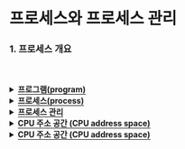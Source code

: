 # 프로세스와 프로세스 관리

### 1. 프로세스 개요

 <br>
 <br>

<details>
  <summary><span style="border-bottom:0.05em solid"><strong>프로그램(program)</strong></span></summary>
    <ul>
     ✓ 하드디스크 등의 저장 매체에 저장되어 있는 실행이 가능한 파일
  </ul>
</details>
<details>
  <summary><span style="border-bottom:0.05em solid"><strong>프로세스(process)</strong></span></summary>
    <ul>
      ✓ 프로그램이 메모리(주기억장치)에 적재되어 실행 중인 프로그램</li>  
       ➢ 필요한 모든 자원(코드 공간, 데이터 공간, 스택 공간, 힙 공간)을 할당 받음
     <details>
  <summary><span style="border-bottom:0.05em solid"><strong>✓ 프로세스의 특징(Computer Architecture)</strong></span></summary>
    <ul>
    <li> 운영체제는 프로그램을 메모리 적재하고 프로세스로 다룸 (프로그램 → 프로세스)</li>
    <li> 운영체제는 프로세스에게 실행에 필요한 메모리 할당하고 이곳에 코드와 데이터 등 적재</li>
    <li> 프로세스들은 서로 독립적인 메모리 공간을 가짐. 다른 프로세스의 영역에 접근 불허(보호)</li>
    <li> 운영체제는 각 프로세스의 메모리 위치와 크기 정보를 관리한다.</li>
    <li> 운영체제는 프로세스마다 고유한 번호(프로세스 ID) 할당</li>
    <li> 프로세스의 관한 모든 정보는 커널에 의해 관리</li>
    <li> 프로세스는 실행 – 대기 – 잠자기 – 대기 – 실행 - 종료 등의 생명 주기를 가짐</li>
    <li> 프로세스 생성, 실행, 대기, 종료 등의 모든 관리는 커널에 의해 수행</li>
  </ul>

</details>
  </ul>
</details>

<details>
  <summary><span style="border-bottom:0.05em solid"><strong>프로세스 관리</strong></span></summary>
    <ul>
    ✓ 프로세스의 생성에서 종료까지, 관리는 모두 커널에 의해 이루어짐<br> 
     <ul>
     ➢ 커널은 커널 영역에 프로세스 테이블(시스템에 한 개만 존재)을 만들고, 이 테이블을 이용해 프로세스들 목록을 관리
  </ul>
</details>


<details>
  <summary><span style="border-bottom:0.05em solid"><strong>CPU 주소 공간 (CPU address space)</strong></span></summary>
    <ul>
    ✓ CPU가 주소선을 통해 액세스할 수 있는 전체 물리 메모리 공간  <br> 
    ✓ CPU 주소 공간 크기  <br> 
     <ul>
     ➢ CPU 주소선(An-1 ~ A0)의 수에 의해 결정  <br> 
    <ul>❖ 32비트 CPU → 32개의 주소선(A31 ~ A0) 지원 → 232 개의 주소 → 232 바이트 → 4GB 주소 공간</ul>  <br> 
 <ul>➢ 하나의 번지에 할당되는 저장 공간 크기는 1B(바이트)이며 주소 공간은 0 번지부터 시작</ul>  <br> 
    ✓ CPU 주소 공간보다 큰 메모리?  <br> 
</ul>➢ 있어도 액세스 불가능</ul>  <br> 
    ✓ CPU 주소 공간보다 작은 양의 메모리?  <br> 
     <ul>
     ➢ 가능하며 CPU가 설치된 메모리의 주소 영역을 넘어 액세스하면 시스템 오류  <br> 
    <ul>❖ 예) 32비트 CPU를 가진 컴퓨터(4GB까지 메모리 액세스 가능)에 2GB의 메모리가 설치되어 있을 때 2GB를 넘어서 액세스하면없는 메모리를 액세스하므로 심각한 오류 발생</ul>  <br> 
      </ul>
  </ul>
</details>
<details>
  <summary><span style="border-bottom:0.05em solid"><strong>CPU 주소 공간 (CPU address space)</strong></span></summary>
    <ul>
    ✓ 프로그램이 운영체제에 의해 프로세스로 변경되면 항상 사용자 공간에 4개의 구성 요소가 생성됨<br> 
 <ul>➢ 이 영역을 ‘프로세스 (영역)’ 또는 ‘프로세스 이미지‘ 라고도 표현</ul><br>
    ✓ 4개의 메모리 영역(프로세스)<br>   
      <ul>① 코드(code) 영역<br>   
      <ul>② 데이터(data) 영역<br>   
      <ul>③ 힙(heap) 영역<br>   
      <ul>④ 스택(stack) 영역<br>   
   ✓ 각 영역의 특성 및 공유 사용(메모리 사용량 절약)을 위해서 4개의 영역으로 분리<br>   
   ✓ 프로세스의 크기는 CPU가 액세스 할 수 있는 범위보다 클 수 없으며<br>   
<ul>➢ 각 프로그램 마다 코드, 데이터 등의 크기가 다르기 때문임<br>   
<ul>➢ 또한 실행 중에도 힙 영역, 스택 영역의 크기가 달라져 프로세스의 크기가 변함<br>   
  </ul>
</details>

